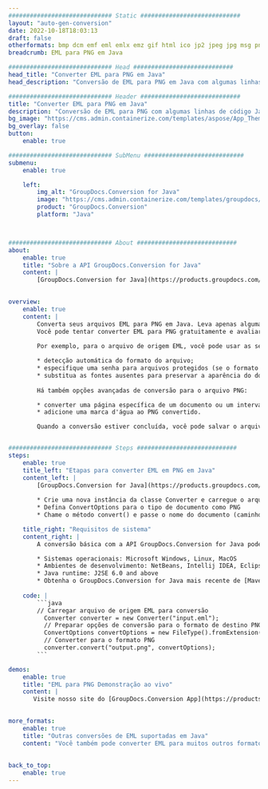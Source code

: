 ```yaml
---
############################# Static ############################
layout: "auto-gen-conversion"
date: 2022-10-18T18:03:13
draft: false
otherformats: bmp dcm emf eml emlx emz gif html ico jp2 jpeg jpg msg png psb psd svg svgz tga tif tiff webp wmf wmz
breadcrumb: EML para PNG em Java

############################# Head ############################
head_title: "Converter EML para PNG em Java"
head_description: "Conversão de EML para PNG em Java com algumas linhas de código. Converta mais de 160 formatos de arquivo usando a API de conversão de documentos do GroupDocs para Java"

############################# Header ############################
title: "Converter EML para PNG em Java"
description: "Conversão de EML para PNG com algumas linhas de código Java"
bg_image: "https://cms.admin.containerize.com/templates/aspose/App_Themes/V3/images/bg/header1.png"
bg_overlay: false
button:
    enable: true

############################# SubMenu ############################
submenu:
    enable: true

    left:
        img_alt: "GroupDocs.Conversion for Java"
        image: "https://cms.admin.containerize.com/templates/groupdocs/images/product-logos/90x90-noborder/groupdocs-conversion-java.png"
        product: "GroupDocs.Conversion"
        platform: "Java"



############################# About ############################
about:
    enable: true
    title: "Sobre a API GroupDocs.Conversion for Java"
    content: |
        [GroupDocs.Conversion for Java](https://products.groupdocs.com/conversion/java/) é uma API avançada de conversão de formato de arquivo para conversão entre formatos populares de imagem e documento, como Microsoft Office, OpenDocument, PDF, HTML, e-mail, CAD. e muito mais com apenas algumas linhas de código. A API nativa detecta automaticamente os formatos dos documentos originais e oferece muitas opções para personalizar os documentos convertidos. Juntamente com a função de extrair informações de um documento, ele também suporta o armazenamento em cache dos resultados da conversão para o disco local por padrão. No entanto, qualquer tipo de armazenamento em cache pode ser suportado pela implementação das interfaces apropriadas - Amazon S3, Dropbox, Google Drive, Windows Azure, Reddis ou quaisquer outras.
    

overview:
    enable: true
    content: |
        Converta seus arquivos EML para PNG em Java. Leva apenas algumas linhas de código Java em qualquer plataforma de sua escolha, como Windows, Linux, macOS.
        Você pode tentar converter EML para PNG gratuitamente e avaliar a qualidade dos resultados da conversão. Junto com scripts de conversão de arquivo simples, você pode tentar opções mais sofisticadas para carregar o arquivo de origem EML e armazenar a saída PNG. 
        
        Por exemplo, para o arquivo de origem EML, você pode usar as seguintes opções de carregamento:

        * detecção automática do formato do arquivo;
        * especifique uma senha para arquivos protegidos (se o formato de arquivo for compatível);
        * substitua as fontes ausentes para preservar a aparência do documento.
        
        Há também opções avançadas de conversão para o arquivo PNG:

        * converter uma página específica de um documento ou um intervalo de páginas;
        * adicione uma marca d'água ao PNG convertido.

        Quando a conversão estiver concluída, você pode salvar o arquivo PNG no caminho do arquivo local ou em qualquer armazenamento de terceiros, como FTP, Amazon S3, Google Drive, Dropbox etc. Observe - para converter EML para PNG, você não precisa instalar nenhum software adicional, como MS Office, Open Office, Adobe Acrobat Reader etc.


############################# Steps ############################
steps:
    enable: true
    title_left: "Etapas para converter EML em PNG em Java"
    content_left: |
        [GroupDocs.Conversion for Java](https://products.groupdocs.com/conversion/java/) permite que os desenvolvedores convertam facilmente o arquivo EML para PNG com algumas linhas de código.
        
        * Crie uma nova instância da classe Converter e carregue o arquivo EML com o caminho completo
        * Defina ConvertOptions para o tipo de documento como PNG
        * Chame o método convert() e passe o nome do documento (caminho completo) e formato (PNG) como parâmetro

    title_right: "Requisitos de sistema"
    content_right: |
        A conversão básica com a API GroupDocs.Conversion for Java pode ser feita com apenas algumas linhas de código. Nossas APIs são suportadas em todas as principais plataformas e sistemas operacionais. Antes de executar o código abaixo, certifique-se de ter os seguintes pré-requisitos instalados em seu sistema.

        * Sistemas operacionais: Microsoft Windows, Linux, MacOS
        * Ambientes de desenvolvimento: NetBeans, Intellij IDEA, Eclipse, etc.
        * Java runtime: J2SE 6.0 and above
        * Obtenha o GroupDocs.Conversion for Java mais recente de [Maven](https://repository.groupdocs.com/webapp/#/artifacts/browse/tree/General/repo/com/groupdocs/groupdocs-conversion)
         
    code: |
        ```java    
        // Carregar arquivo de origem EML para conversão
          Converter converter = new Converter("input.eml");
          // Preparar opções de conversão para o formato de destino PNG
          ConvertOptions convertOptions = new FileType().fromExtension("png").getConvertOptions();
          // Converter para o formato PNG
          converter.convert("output.png", convertOptions);
        ```

demos:
    enable: true
    title: "EML para PNG Demonstração ao vivo"
    content: |
       Visite nosso site do [GroupDocs.Conversion App](https://products.groupdocs.app/conversion/family) e experimente a conversão de EML para PNG agora. A demonstração gratuita tem os seguintes benefícios
          

more_formats:
    enable: true
    title: "Outras conversões de EML suportadas em Java"
    content: "Você também pode converter EML para muitos outros formatos de arquivo. Por favor, veja a lista abaixo."
       
       
back_to_top:
    enable: true
---
```

